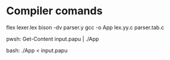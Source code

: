 # Compiler comands

flex lexer.lex
bison -dv parser.y
gcc -o App lex.yy.c parser.tab.c

pwsh:
    Get-Content input.papu | ./App

bash:
    ./App < input.papu
